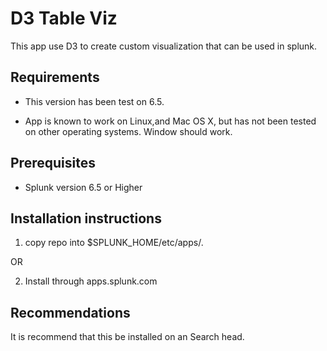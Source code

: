 D3 Table Viz
=================

This app use D3 to create custom visualization that can be used in splunk.

Requirements
---------

* This version has been test on 6.5.

* App is known to work on Linux,and Mac OS X, but has not been tested on other operating systems. Window should work.



Prerequisites
---------

* Splunk version 6.5 or Higher


Installation instructions
---------

1) copy repo into $SPLUNK_HOME/etc/apps/.

OR
 
2) Install through apps.splunk.com


Recommendations
---------

It is recommend that this be installed on an Search head.


